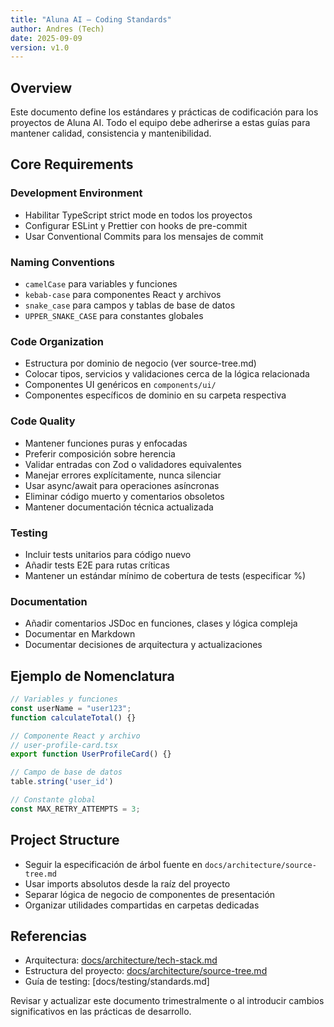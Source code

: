 ```yaml
---
title: "Aluna AI — Coding Standards"
author: Andres (Tech)
date: 2025-09-09
version: v1.0
---
```


## Overview


Este documento define los estándares y prácticas de codificación para los proyectos de Aluna AI. Todo el equipo debe adherirse a estas guías para mantener calidad, consistencia y mantenibilidad.


## Core Requirements

### Development Environment
- Habilitar TypeScript strict mode en todos los proyectos
- Configurar ESLint y Prettier con hooks de pre-commit
- Usar Conventional Commits para los mensajes de commit

### Naming Conventions
- `camelCase` para variables y funciones
- `kebab-case` para componentes React y archivos
- `snake_case` para campos y tablas de base de datos
- `UPPER_SNAKE_CASE` para constantes globales

### Code Organization
- Estructura por dominio de negocio (ver source-tree.md)
- Colocar tipos, servicios y validaciones cerca de la lógica relacionada
- Componentes UI genéricos en `components/ui/`
- Componentes específicos de dominio en su carpeta respectiva

### Code Quality
- Mantener funciones puras y enfocadas
- Preferir composición sobre herencia
- Validar entradas con Zod o validadores equivalentes
- Manejar errores explícitamente, nunca silenciar
- Usar async/await para operaciones asíncronas
- Eliminar código muerto y comentarios obsoletos
- Mantener documentación técnica actualizada

### Testing
- Incluir tests unitarios para código nuevo
- Añadir tests E2E para rutas críticas
- Mantener un estándar mínimo de cobertura de tests (especificar %)

### Documentation
- Añadir comentarios JSDoc en funciones, clases y lógica compleja
- Documentar en Markdown
- Documentar decisiones de arquitectura y actualizaciones

## Ejemplo de Nomenclatura

```typescript
// Variables y funciones
const userName = "user123";
function calculateTotal() {}

// Componente React y archivo
// user-profile-card.tsx
export function UserProfileCard() {}

// Campo de base de datos
table.string('user_id')

// Constante global
const MAX_RETRY_ATTEMPTS = 3;
```

## Project Structure
- Seguir la especificación de árbol fuente en `docs/architecture/source-tree.md`
- Usar imports absolutos desde la raíz del proyecto
- Separar lógica de negocio de componentes de presentación
- Organizar utilidades compartidas en carpetas dedicadas

## Referencias
- Arquitectura: [docs/architecture/tech-stack.md](./tech-stack.md)
- Estructura del proyecto: [docs/architecture/source-tree.md](./source-tree.md)
- Guía de testing: [docs/testing/standards.md]

Revisar y actualizar este documento trimestralmente o al introducir cambios significativos en las prácticas de desarrollo.
